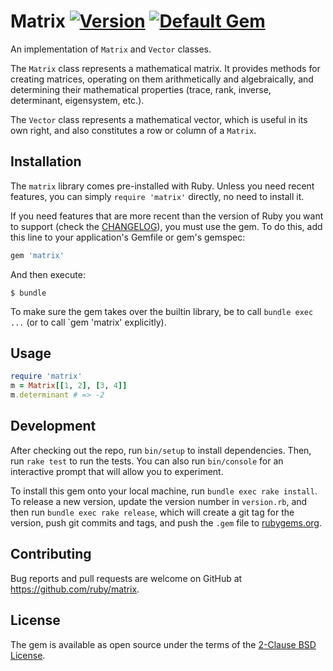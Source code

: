 # Matrix [![Version](https://badge.fury.io/rb/matrix.svg)](https://badge.fury.io/rb/matrix) [![Default Gem](https://img.shields.io/badge/stdgem-default-9c1260.svg)](https://stdgems.org/matrix/)

An implementation of `Matrix` and `Vector` classes.

The `Matrix` class represents a mathematical matrix. It provides methods for creating matrices, operating on them arithmetically and algebraically, and determining their mathematical properties (trace, rank, inverse, determinant, eigensystem, etc.).

The `Vector` class represents a mathematical vector, which is useful in its own right, and also constitutes a row or column of a `Matrix`.

## Installation

The `matrix` library comes pre-installed with Ruby. Unless you need recent features, you can simply `require 'matrix'` directly, no need to install it.

If you need features that are more recent than the version of Ruby you want to support (check the [CHANGELOG](CHANGELOG.md)), you must use the gem. To do this, add this line to your application's Gemfile or gem's gemspec:

```ruby
gem 'matrix'
```

And then execute:

    $ bundle

To make sure the gem takes over the builtin library, be to call `bundle exec ...` (or to call `gem 'matrix' explicitly).

## Usage

```ruby
require 'matrix'
m = Matrix[[1, 2], [3, 4]]
m.determinant # => -2
```

## Development

After checking out the repo, run `bin/setup` to install dependencies. Then, run `rake test` to run the tests. You can also run `bin/console` for an interactive prompt that will allow you to experiment.

To install this gem onto your local machine, run `bundle exec rake install`. To release a new version, update the version number in `version.rb`, and then run `bundle exec rake release`, which will create a git tag for the version, push git commits and tags, and push the `.gem` file to [rubygems.org](https://rubygems.org).

## Contributing

Bug reports and pull requests are welcome on GitHub at https://github.com/ruby/matrix.

## License

The gem is available as open source under the terms of the [2-Clause BSD License](https://opensource.org/licenses/BSD-2-Clause).
